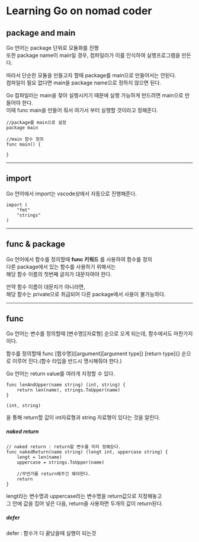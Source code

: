 # Learning Go on nomad coder

## package and main   
Go 언어는 package 단위로 모듈화를 진행   
또한 package name이 main일 경우, 컴파일러가 이를 인식하여 실행프로그램을 만든다.   
   
따라서 단순한 모듈을 만들고자 할때 package를 main으로 만들어서는 안된다.   
컴파일이 필요 없다면 main을 package name으로 정하지 않으면 된다.   
   
Go 컴파일러는 main을 찾아 실행시키기 때문에 실행 가능하게 만드려면 main으로 만들어야 한다.   
이때 func main을 만들어 줘서 여기서 부터 실행할 것이라고 정해준다.   
      
```
//package를 main으로 설정
package main

//main 함수 정의
func main() {

}
```
***
      
## import
Go 언어에서 import는 vscode상에서 자동으로 진행해준다.   
   
```
import (
	"fmt"
	"strings"
)
```
      
***
## func & package
Go 언어에서 함수를 정의할때 **func 키워드** 를 사용하여 함수를 정의   
다른 package에서 있는 함수를 사용하기 위해서는   
해당 함수 이름의 첫번째 글자가 대문자여야 한다.   
   
만약 함수 이름이 대문자가 아니라면,   
해당 함수는 private으로 취급되어 다른 package에서 사용이 불가능하다.   
   

***
## func
Go 언어는 변수를 정의할때 
	[변수명][자료형]
순으로 오게 되는데, 함수에서도 마찬가지이다.   
   
함수를 정의할때
	func [함수명]([argument][argument type]) [return type]{}
순으로 이루어 진다.(함수 타입을 반드시 명시해줘야 한다.)   
   
   
Go 언어는 return value를 여러개 지정할 수 있다.   
```
func lenAndUpper(name string) (int, string) {
	return len(name), strings.ToUpper(name)
}
```   
	(int, string)
을 통해 return할 값이 int자료형과 string 자료형이 있다는 것을 알린다.   
   

##### naked return
```
// naked return : return할 변수를 미리 정해둔다.
func nakedReturn(name string) (lengt int, uppercase string) {
	lengt = len(name)
	uppercase = strings.ToUpper(name)

	//무언가를 return해주긴 해야한다.
	return
}
```
lengt라는 변수명과 uppercase라는 변수명을 return값으로 지정해놓고   
그 안에 값을 집어 넣은 다음, return을 사용하면 두개의 값이 return된다.   
   
##### defer
defer : 함수가 다 끝났을때 실행이 되는것   